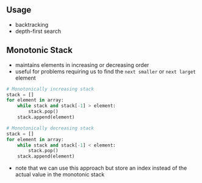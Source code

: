 ## Usage

- backtracking
- depth-first search

## Monotonic Stack
- maintains elements in increasing or decreasing order
- useful for problems requiring us to find the `next smaller` or `next larget` element

```python
# Monotonically increasing stack
stack = []
for element in array:
    while stack and stack[-1] > element:
        stack.pop()
    stack.append(element)

# Monotonically decreasing stack
stack = []
for element in array:
    while stack and stack[-1] < element:
        stack.pop()
    stack.append(element)
```

- note that we can use this approach but store an index instead of the actual value in the monotonic stack

